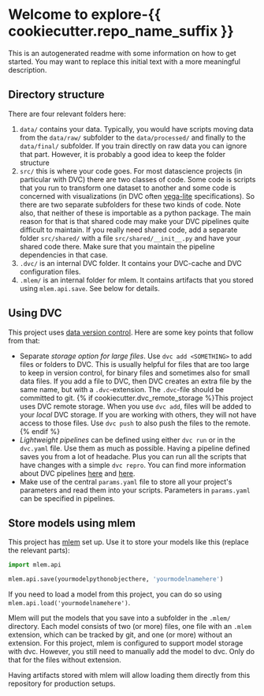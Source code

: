 # Welcome to explore-{{ cookiecutter.repo_name_suffix }}

This is an autogenerated readme with some information on how to get started. You may want to replace this initial text with a more meaningful description.


## Directory structure

There are four relevant folders here:

1. `data/` contains your data. Typically, you would have scripts moving data from the `data/raw/` subfolder to the `data/processed/` and finally to the `data/final/` subfolder. If you train directly on raw data you can ignore that part. However, it is probably a good idea to keep the folder structure
2. `src/` this is where your code goes. For most datascience projects (in particular with DVC) there are two classes of code. Some code is scripts that you run to transform one dataset to another and some code is concerned with visualizations (in DVC often [vega-lite](https://vega.github.io/vega-lite/) specifications). So there are two separate subfolders for these two kinds of code. Note also, that neither of these is importable as a python package. The main reason for that is that shared code may make your DVC pipelines quite difficult to maintain. If you really need shared code, add a separate folder `src/shared/` with a file `src/shared/__init__.py` and have your shared code there. Make sure that you maintain the pipeline dependencies in that case.
3. `.dvc/` is an internal DVC folder. It contains your DVC-cache and DVC configuration files.
4. `.mlem/` is an internal folder for mlem. It contains artifacts that you stored using `mlem.api.save`. See below for details.

## Using DVC

This project uses [data version control](https://dvc.org). Here are some key points that follow from that:

- Separate *storage option for large files*. Use `dvc add <SOMETHING>` to add files or folders to DVC. This is usually helpful for files that are too large to keep in version control, for binary files and sometimes also for small data files. If you add a file to DVC, then DVC creates an extra file by the same name, but with a `.dvc`-extension. The `.dvc`-file should be committed to git. {% if cookiecutter.dvc_remote_storage %}This project uses DVC remote storage. When you use `dvc add`, files will be added to your *local* DVC storage. If you are working with others, they will not have access to those files. Use `dvc push` to also push the files to the remote.{% endif %}
- *Lightweight pipelines* can be defined using either `dvc run` or in the `dvc.yaml` file. Use them as much as possible. Having a pipeline defined saves you from a lot of headache. Plus you can run all the scripts that have changes with a simple `dvc repro`. You can find more information about DVC pipelines [here](https://dvc.org/doc/command-reference/run) and [here](https://dvc.org/doc/user-guide/project-structure/dvcyaml-files).
- Make use of the central `params.yaml` file to store all your project's parameters and read them into your scripts. Parameters in `params.yaml` can be specified in pipelines.


## Store models using mlem

This project has [mlem](https://mlem.ai) set up. Use it to store your models like this (replace the relevant parts):
```python
import mlem.api

mlem.api.save(yourmodelpythonobjecthere, 'yourmodelnamehere')
```
If you need to load a model from this project, you can do so using `mlem.api.load('yourmodelnamehere')`.

Mlem will put the models that you save into a subfolder in the `.mlem/` directory. Each model consists of two (or more) files, one file with an `.mlem` extension, which can be tracked by git, and one (or more) without an extension. For this project, mlem is configured to support model storage with dvc. However, you still need to manually add the model to dvc. Only do that for the files without extension.

Having artifacts stored with mlem will allow loading them directly from this repository for production setups.
